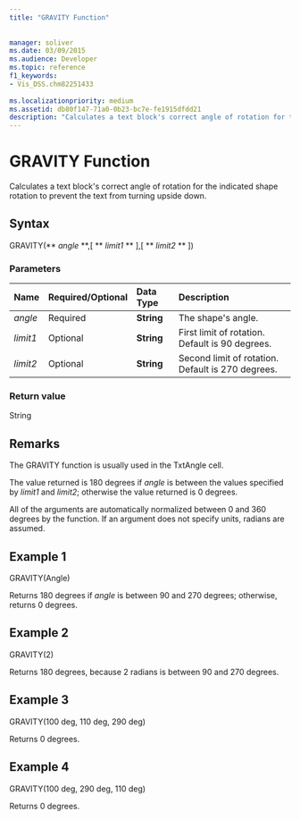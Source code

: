 ```yaml
---
title: "GRAVITY Function"
 
 
manager: soliver
ms.date: 03/09/2015
ms.audience: Developer
ms.topic: reference
f1_keywords:
- Vis_DSS.chm82251433
 
ms.localizationpriority: medium
ms.assetid: db80f147-71a0-0b23-bc7e-fe1915dfdd21
description: "Calculates a text block's correct angle of rotation for the indicated shape rotation to prevent the text from turning upside down."
---
```


# GRAVITY Function

Calculates a text block's correct angle of rotation for the indicated shape rotation to prevent the text from turning upside down.
  
## Syntax

GRAVITY(** *angle* **,[ ** *limit1* ** ],[ ** *limit2* ** ]) 
  
### Parameters

|**Name**|**Required/Optional**|**Data Type**|**Description**|
|:-----|:-----|:-----|:-----|
| _angle_ <br/> |Required  <br/> |**String** <br/> | The shape's angle.  <br/> |
| _limit1_ <br/> |Optional  <br/> |**String** <br/> |First limit of rotation. Default is 90 degrees.  <br/> |
| _limit2_ <br/> |Optional  <br/> |**String** <br/> |Second limit of rotation. Default is 270 degrees.  <br/> |
   
### Return value

String
  
## Remarks

The GRAVITY function is usually used in the TxtAngle cell. 
  
The value returned is 180 degrees if  _angle_ is between the values specified by  _limit1_ and  _limit2_; otherwise the value returned is 0 degrees.
  
All of the arguments are automatically normalized between 0 and 360 degrees by the function. If an argument does not specify units, radians are assumed. 
  
## Example 1

GRAVITY(Angle)
  
Returns 180 degrees if  *angle*  is between 90 and 270 degrees; otherwise, returns 0 degrees. 
  
## Example 2

GRAVITY(2)
  
Returns 180 degrees, because 2 radians is between 90 and 270 degrees.
  
## Example 3

GRAVITY(100 deg, 110 deg, 290 deg)
  
Returns 0 degrees.
  
## Example 4

GRAVITY(100 deg, 290 deg, 110 deg)
  
Returns 0 degrees.
  

